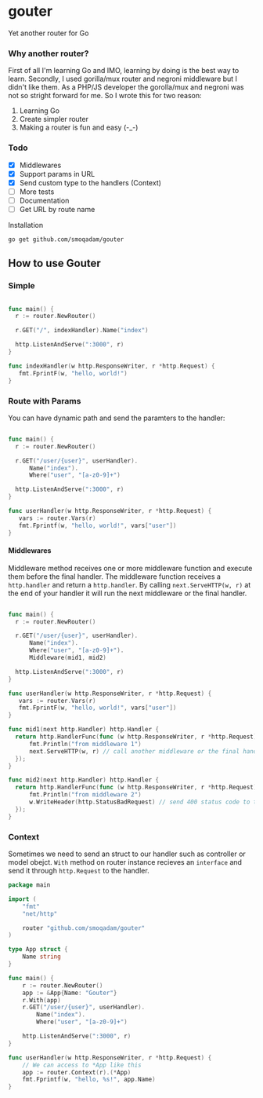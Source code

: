 # gouter
Yet another router for Go

### Why another router?

First of all I'm learning Go and IMO, learning by doing is the best way to learn. Secondly, I used gorilla/mux router and negroni 
middleware but I didn't like them. As a PHP/JS developer the gorolla/mux and negroni was not so stright forward for me. 
So I wrote this for two reason:

 1. Learning Go
 2. Create simpler router
 3. Making a router is fun and easy (-_-)

### Todo

- [x] Middlewares
- [x] Support params in URL 
- [x] Send custom type to the handlers (Context)
- [ ] More tests
- [ ] Documentation
- [ ] Get URL by route name

Installation

`go get github.com/smoqadam/gouter`


## How to use Gouter

### Simple 

```go

func main() {
  r := router.NewRouter()

  r.GET("/", indexHandler).Name("index")

  http.ListenAndServe(":3000", r)
}

func indexHandler(w http.ResponseWriter, r *http.Request) {
   fmt.FprintF(w, "hello, world!")
}

```

### Route with Params

You can have dynamic path and send the paramters to the handler:

```go

func main() {
  r := router.NewRouter()

  r.GET("/user/{user}", userHandler).
      Name("index").
      Where("user", "[a-z0-9]+")

  http.ListenAndServe(":3000", r)
}

func userHandler(w http.ResponseWriter, r *http.Request) {
   vars := router.Vars(r)
   fmt.Fprintf(w, "hello, world!", vars["user"])
}

```

####  Middlewares

Middleware method receives one or more middleware function and execute them before the final handler. The middleware function receives a `http.handler` and return a `http.handler`. By calling `next.ServeHTTP(w, r)` at the end of your handler it will run the next middleware or the final handler.

```go

func main() {
  r := router.NewRouter()

  r.GET("/user/{user}", userHandler).
      Name("index").
      Where("user", "[a-z0-9]+").
      Middleware(mid1, mid2)

  http.ListenAndServe(":3000", r)
}

func userHandler(w http.ResponseWriter, r *http.Request) {
   vars := router.Vars(r)
   fmt.FprintF(w, "hello, world!", vars["user"])
}

func mid1(next http.Handler) http.Handler {
  return http.HandlerFunc(func (w http.ResponseWriter, r *http.Request){
      fmt.Println("from middleware 1")
      next.ServeHTTP(w, r) // call another middleware or the final handler
  });
}

func mid2(next http.Handler) http.Handler {
  return http.HandlerFunc(func (w http.ResponseWriter, r *http.Request){
      fmt.Println("from middleware 2")
      w.WriteHeader(http.StatusBadRequest) // send 400 status code to the client
  });
}
```


### Context

Sometimes we need to send an struct to our handler such as controller or model obejct. `With` method on router instance recieves an `interface` and send it through `http.Request` to the handler.


```go
package main

import (
	"fmt"
	"net/http"

	router "github.com/smoqadam/gouter"
)

type App struct {
	Name string
}

func main() {
	r := router.NewRouter()
	app := &App{Name: "Gouter"}
	r.With(app)
	r.GET("/user/{user}", userHandler).
		Name("index").
		Where("user", "[a-z0-9]+")

	http.ListenAndServe(":3000", r)
}

func userHandler(w http.ResponseWriter, r *http.Request) {
	// We can access to *App like this
	app := router.Context(r).(*App)
	fmt.Fprintf(w, "hello, %s!", app.Name)
}
```

